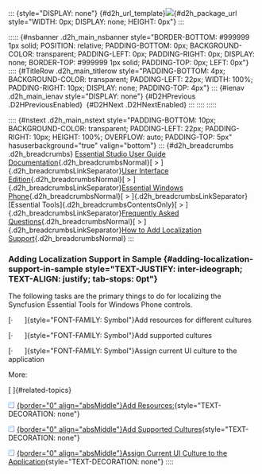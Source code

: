 ::: {style="DISPLAY: none"}
[](ms-xhelp:///?Id=d2h_url_template){#d2h_url_template}![](!package_url!){#d2h_package_url style="WIDTH: 0px; DISPLAY: none; HEIGHT: 0px"}
:::

::::: {#nsbanner .d2h_main_nsbanner style="BORDER-BOTTOM: #999999 1px solid; POSITION: relative; PADDING-BOTTOM: 0px; BACKGROUND-COLOR: transparent; PADDING-LEFT: 0px; PADDING-RIGHT: 0px; DISPLAY: none; BORDER-TOP: #999999 1px solid; PADDING-TOP: 0px; LEFT: 0px"}
:::: {#TitleRow .d2h_main_titlerow style="PADDING-BOTTOM: 4px; BACKGROUND-COLOR: transparent; PADDING-LEFT: 22px; WIDTH: 100%; PADDING-RIGHT: 10px; DISPLAY: none; PADDING-TOP: 4px"}
::: {#ienav .d2h_main_ienav style="DISPLAY: none"}
[](ms-xhelp:///?Id=bc3f1bcd-1953-45c5-9d0b-5090cffb7294){#D2HPrevious .D2HPreviousEnabled}  [](ms-xhelp:///?Id=0729ccc0-f704-41db-ab26-3c76c3ae8f26){#D2HNext .D2HNextEnabled}
:::
::::
:::::

:::: {#nstext .d2h_main_nstext style="PADDING-BOTTOM: 10px; BACKGROUND-COLOR: transparent; PADDING-LEFT: 22px; PADDING-RIGHT: 10px; HEIGHT: 100%; OVERFLOW: auto; PADDING-TOP: 5px" hasuserbackground="true" valign="bottom"}
::: {#d2h_breadcrumbs .d2h_breadcrumbs}
[Essential Studio User Guide Documentation](ms-xhelp:///?Id=12457748-09e3-4d74-a240-8e049cedf030){.d2h_breadcrumbsNormal}[ \> ]{.d2h_breadcrumbsLinkSeparator}[User Interface Edition](ms-xhelp:///?Id=c29296b7-531c-413b-a0ec-488ca1f7f669){.d2h_breadcrumbsNormal}[ \> ]{.d2h_breadcrumbsLinkSeparator}[Essential Windows Phone](ms-xhelp:///?Id=5ea1999c-4eff-4775-b84e-407dc825f555){.d2h_breadcrumbsNormal}[ \> ]{.d2h_breadcrumbsLinkSeparator}[Essential Tools]{.d2h_breadcrumbsContentsOnly}[ \> ]{.d2h_breadcrumbsLinkSeparator}[Frequently Asked Questions](ms-xhelp:///?Id=3022e8a5-607d-4ede-b1a9-7ec66eaed87d){.d2h_breadcrumbsNormal}[ \> ]{.d2h_breadcrumbsLinkSeparator}[How to Add Localization Support](ms-xhelp:///?Id=53b21c13-bc57-4484-bd5a-4ce18661e21a){.d2h_breadcrumbsNormal}
:::

### Adding Localization Support in Sample {#adding-localization-support-in-sample style="TEXT-JUSTIFY: inter-ideograph; TEXT-ALIGN: justify; tab-stops: 0pt"}

The following tasks are the primary things to do for localizing the Syncfusion Essential Tools for Windows Phone controls.

[·      ]{style="FONT-FAMILY: Symbol"}Add resources for different cultures

[·      ]{style="FONT-FAMILY: Symbol"}Add supported cultures

[·      ]{style="FONT-FAMILY: Symbol"}Assign current UI culture to the application

More:

[ ]{#related-topics}

[![](button.gif){border="0" align="absMiddle"}Add Resources:](ms-xhelp:///?Id=86bf7079-cef8-4643-828f-4c36cc846b91){style="TEXT-DECORATION: none"}

[![](button.gif){border="0" align="absMiddle"}Add Supported Cultures](ms-xhelp:///?Id=82361639-721c-4218-ad17-e1227c5548cd){style="TEXT-DECORATION: none"}

[![](button.gif){border="0" align="absMiddle"}Assign Current UI Culture to the Application](ms-xhelp:///?Id=208ff0e2-7a44-4df4-8648-8e937df4ae2f){style="TEXT-DECORATION: none"}
::::
